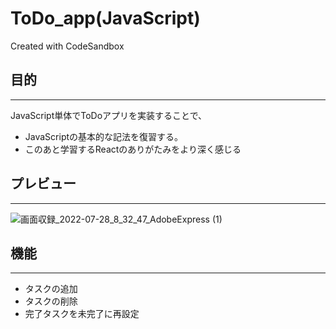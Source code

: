 # ToDo_app(JavaScript)
Created with CodeSandbox
## 目的
---
JavaScript単体でToDoアプリを実装することで、

- JavaScriptの基本的な記法を復習する。
- このあと学習するReactのありがたみをより深く感じる

## プレビュー
---
![画面収録_2022-07-28_8_32_47_AdobeExpress (1)](https://user-images.githubusercontent.com/63275973/181390532-ecb9e114-a494-46ab-b5b8-bcb55a494a5c.gif)

## 機能
---
- タスクの追加
- タスクの削除
- 完了タスクを未完了に再設定
